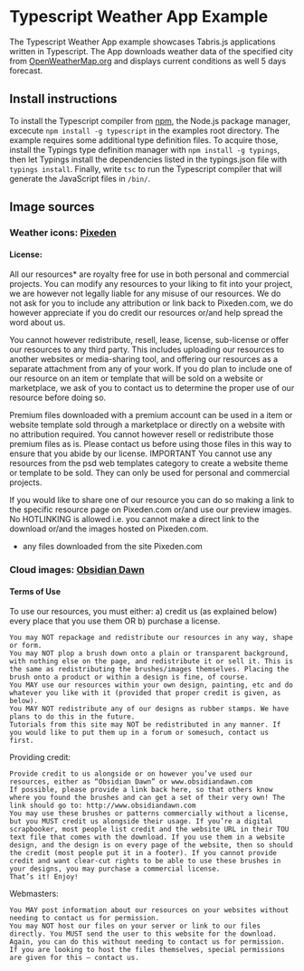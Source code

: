 # Typescript Weather App Example
The Typescript Weather App example showcases Tabris.js applications written in Typescript.
The App downloads weather data of the specified city from [OpenWeatherMap.org](http://openweathermap.org/) and displays current conditions 
as well 5 days forecast.


## Install instructions
To install the Typescript compiler from [npm](https://www.npmjs.org/), the Node.js package manager, 
excecute `npm install -g typescript` in the examples root directory.
The example requires some additional type definition files. To acquire those, install the Typings type definition manager with
`npm install -g typings`, then let Typings install the dependencies listed in the typings.json file with `typings install`.
Finally, write `tsc` to run the Typescript compiler that will generate the JavaScript files in `/bin/`. 

## Image sources


### Weather icons: [Pixeden](http://www.pixeden.com/conceptual-icons/the-weather-icons-set)
#### License:

All our resources* are royalty free for use in both personal and commercial projects.
You can modify any resources to your liking to fit into your project, we are however not legally liable for any misuse of our resources.
We do not ask for you to include any attribution or link back to Pixeden.com, we do however appreciate if you do credit our resources or/and help spread the word about us.

You cannot however redistribute, resell, lease, license, sub-license or offer our resources to any third party. This includes uploading our resources to another websites or media-sharing tool, and offering our resources as a separate attachment from any of your work. If you do plan to include one of our resource on an item or template that will be sold on a website or marketplace, we ask of you to contact us to determine the proper use of our resource before doing so.

Premium files downloaded with a premium account can be used in a item or website template sold through a marketplace or directly on a website with no attribution required. You cannot however resell or redistribute those premium files as is. Please contact us before using those files in this way to ensure that you abide by our license.
IMPORTANT You cannot use any resources from the psd web templates category to create a website theme or template to be sold. They can only be used for personal and commercial projects.

If you would like to share one of our resource you can do so making a link to the specific resource page on Pixeden.com or/and use our preview images. No HOTLINKING is allowed i.e. you cannot make a direct link to the download or/and the images hosted on Pixeden.com.

* any files downloaded from the site Pixeden.com
### Cloud images: [Obsidian Dawn](http://www.obsidiandawn.com/clouds-ii-photoshop-gimp-brushes)
#### Terms of Use

To use our resources, you must either:
   a) credit us (as explained below) every place that you use them
         OR
   b) purchase a license.

    You may NOT repackage and redistribute our resources in any way, shape or form.
    You may NOT plop a brush down onto a plain or transparent background, with nothing else on the page, and redistribute it or sell it. This is the same as redistributing the brushes/images themselves. Placing the brush onto a product or within a design is fine, of course.
    You MAY use our resources within your own design, painting, etc and do whatever you like with it (provided that proper credit is given, as below).
    You MAY NOT redistribute any of our designs as rubber stamps. We have plans to do this in the future.
    Tutorials from this site may NOT be redistributed in any manner. If you would like to put them up in a forum or somesuch, contact us first.

Providing credit:

    Provide credit to us alongside or on however you’ve used our resources, either as “Obsidian Dawn” or www.obsidiandawn.com
    If possible, please provide a link back here, so that others know where you found the brushes and can get a set of their very own! The link should go to: http://www.obsidiandawn.com
    You may use these brushes or patterns commercially without a license, but you MUST credit us alongside their usage. If you’re a digital scrapbooker, most people list credit and the website URL in their TOU text file that comes with the download. If you use them in a website design, and the design is on every page of the website, then so should the credit (most people put it in a footer). If you cannot provide credit and want clear-cut rights to be able to use these brushes in your designs, you may purchase a commercial license.
    That’s it! Enjoy!

Webmasters:

    You MAY post information about our resources on your websites without needing to contact us for permission.
    You may NOT host our files on your server or link to our files directly. You MUST send the user to this website for the download. Again, you can do this without needing to contact us for permission. If you are looking to host the files themselves, special permissions are given for this – contact us.
